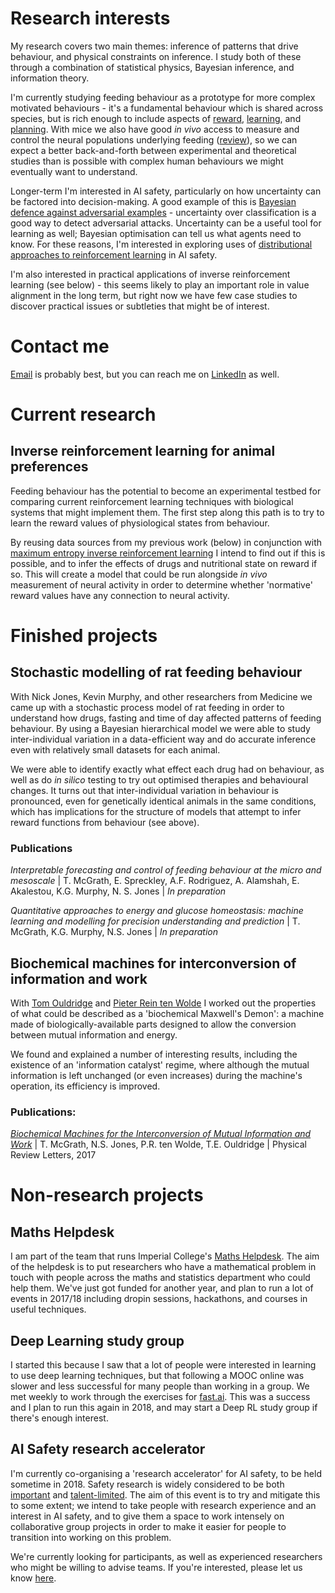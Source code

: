 # Research interests
My research covers two main themes: inference of patterns that drive behaviour, and physical constraints on inference. I study both of these through a combination of statistical physics, Bayesian inference, and information theory. 

I'm currently studying feeding behaviour as a prototype for more complex motivated behaviours - it's a fundamental behaviour which is shared across species, but is rich enough to include aspects of [reward](), [learning](), and [planning](). With mice we also have good _in vivo_ access to measure and control the neural populations underlying feeding ([review](http://www.cell.com/cell-metabolism/abstract/S1550-4131(15)00617-8)), so we can expect a better back-and-forth between experimental and theoretical studies than is possible with complex human behaviours we might eventually want to understand.

Longer-term I'm interested in AI safety, particularly on how uncertainty can be factored into decision-making. A good example of this is [Bayesian defence against adversarial examples](https://arxiv.org/abs/1703.00410) - uncertainty over classification is a good way to detect adversarial attacks. Uncertainty can be a useful tool for learning as well; Bayesian optimisation can tell us what agents need to know. For these reasons, I'm interested in exploring uses of [distributional approaches to reinforcement learning](https://arxiv.org/abs/1707.06887) in AI safety.

I'm also interested in practical applications of inverse reinforcement learning (see below) - this seems likely to play an important role in value alignment in the long term, but right now we have few case studies to discover practical issues or subtleties that might be of interest.

# Contact me
[Email](mailto:thomas.m.mcgrath@gmail.com) is probably best, but you can reach me on [LinkedIn](https://www.linkedin.com/in/tom-mcgrath-7337bb151/) as well.

# Current research
## Inverse reinforcement learning for animal preferences
Feeding behaviour has the potential to become an experimental testbed for comparing current reinforcement learning techniques with biological systems that might implement them. The first step along this path is to try to learn the reward values of physiological states from behaviour. 

By reusing data sources from my previous work (below) in conjunction with [maximum entropy inverse reinforcement learning](https://www.aaai.org/Papers/AAAI/2008/AAAI08-227.pdf) I intend to find out if this is possible, and to infer the effects of drugs and nutritional state on reward if so. This will create a model that could be run alongside _in vivo_ measurement of neural activity in order to determine whether 'normative' reward values have any connection to neural activity.

# Finished projects
## Stochastic modelling of rat feeding behaviour
With Nick Jones, Kevin Murphy, and other researchers from Medicine we came up with a stochastic process model of rat feeding in order to understand how drugs, fasting and time of day affected patterns of feeding behaviour. By using a Bayesian hierarchical model we were able to study inter-individual variation in a data-efficient way and do accurate inference even with relatively small datasets for each animal.

We were able to identify exactly what effect each drug had on behaviour, as well as do _in silico_ testing to try out optimised therapies and behavioural changes. It turns out that inter-individual variation in behaviour is pronounced, even for genetically identical animals in the same conditions, which has implications for the structure of models that attempt to infer reward functions from behaviour (see above).

### Publications
_Interpretable forecasting and control of feeding behaviour at the micro and mesoscale_ | T. McGrath, E. Spreckley, A.F. Rodriguez, A. Alamshah, E. Akalestou, K.G. Murphy, N. S. Jones | _In preparation_

_Quantitative approaches to energy and glucose homeostasis: machine learning and modelling for precision understanding and prediction_ | T. McGrath, K.G. Murphy, N.S. Jones | _In preparation_

## Biochemical machines for interconversion of information and work
With [Tom Ouldridge](https://www.imperial.ac.uk/people/t.ouldridge) and [Pieter Rein ten Wolde](https://amolf.nl/research-groups/biochemical-networks) I worked out the properties of what could be described as a 'biochemical Maxwell's Demon': a machine made of biologically-available parts designed to allow the conversion between mutual information and energy. 

We found and explained a number of interesting results, including the existence of an 'information catalyst' regime, where although the mutual information is left unchanged (or even increases) during the machine's operation, its efficiency is improved.

### Publications:
_[Biochemical Machines for the Interconversion of Mutual Information and Work](https://arxiv.org/abs/1604.05474)_ | T. McGrath, N.S. Jones, P.R. ten Wolde, T.E. Ouldridge | Physical Review Letters, 2017

# Non-research projects
## Maths Helpdesk
I am part of the team that runs Imperial College's [Maths Helpdesk](http://mathshelpdesk.ma.ic.ac.uk/). The aim of the helpdesk is to put researchers who have a mathematical problem in touch with people across the maths and statistics department who could help them. We've just got funded for another year, and plan to run a lot of events in 2017/18 including dropin sessions, hackathons, and courses in useful techniques.

## Deep Learning study group
I started this because I saw that a lot of people were interested in learning to use deep learning techniques, but that following a MOOC online was slower and less successful for many people than working in a group. We met weekly to work through the exercises for [fast.ai](course.fast.ai). This was a success and I plan to run this again in 2018, and may start a Deep RL study group if there's enough interest.

## AI Safety research accelerator
I'm currently co-organising a 'research accelerator' for AI safety, to be held sometime in 2018. Safety research is widely considered to be both [important](https://www.openphilanthropy.org/focus/global-catastrophic-risks/potential-risks-advanced-artificial-intelligence) and [talent-limited](https://80000hours.org/career-reviews/artificial-intelligence-risk-research/). The aim of this event is to try and mitigate this to some extent; we intend to take people with research experience and an interest in AI safety, and to give them a space to work intensely on collaborative group projects in order to make it easier for people to transition into working on this problem.

We're currently looking for participants, as well as experienced researchers who might be willing to advise teams. If you're interested, please let us know [here](https://docs.google.com/forms/d/e/1FAIpQLSfqnmz3WVPPahSp-qCcZ-jbMLbwtfVqt2feHaufxou8jv_vrg/viewform).

